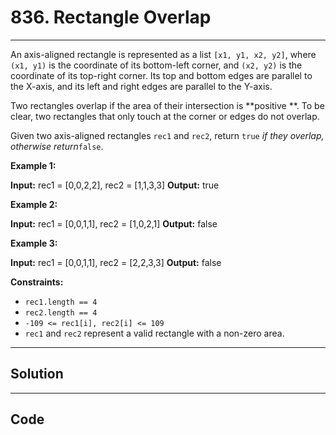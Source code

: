 # 836. Rectangle Overlap

---

An axis-aligned rectangle is represented as a list `[x1, y1, x2, y2]`, where `(x1, y1)` is the coordinate of its bottom-left corner, and `(x2, y2)` is the coordinate of its top-right corner. Its top and bottom edges are parallel to the X-axis, and its left and right edges are parallel to the Y-axis.

Two rectangles overlap if the area of their intersection is **positive **. To be clear, two rectangles that only touch at the corner or edges do not overlap.

Given two axis-aligned rectangles `rec1` and `rec2`, return `true` _if they overlap, otherwise return_`false`.

 

**Example 1:**


**Input:** rec1 = [0,0,2,2], rec2 = [1,1,3,3]
**Output:** true


**Example 2:**


**Input:** rec1 = [0,0,1,1], rec2 = [1,0,2,1]
**Output:** false


**Example 3:**


**Input:** rec1 = [0,0,1,1], rec2 = [2,2,3,3]
**Output:** false


 

**Constraints:**

  * `rec1.length == 4`
  * `rec2.length == 4`
  * `-109 <= rec1[i], rec2[i] <= 109`
  * `rec1` and `rec2` represent a valid rectangle with a non-zero area.

---

## Solution



---

## Code
```python


```